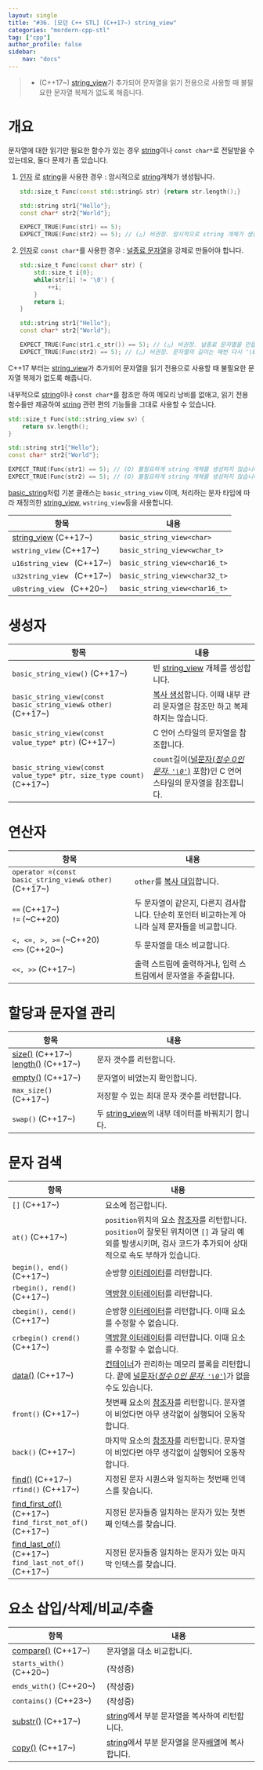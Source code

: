 ```yaml
---
layout: single
title: "#36. [모던 C++ STL] (C++17~) string_view"
categories: "mordern-cpp-stl"
tag: ["cpp"]
author_profile: false
sidebar: 
    nav: "docs"
---
```


> * (C++17~) [string_view](https://tango1202.github.io/mordern-cpp-stl/mordern-cpp-stl-string_view)가 추가되어 문자열을 읽기 전용으로 사용할 때 불필요한 문자열 복제가 없도록 해줍니다.

# 개요

문자열에 대한 읽기만 필요한 함수가 있는 경우 [string](https://tango1202.github.io/classic-cpp-stl/classic-cpp-stl-string/)이나 `const char*`로 전달받을 수 있는데요, 둘다 문제가 좀 있습니다.

1. [인자](https://tango1202.github.io/classic-cpp-guide/classic-cpp-guide-function/#%EC%9D%B8%EC%9E%90%EB%A7%A4%EA%B0%9C%EB%B3%80%EC%88%98-parameter) 로 [string](https://tango1202.github.io/classic-cpp-stl/classic-cpp-stl-string/)을 사용한 경우 : 암시적으로 [string](https://tango1202.github.io/classic-cpp-stl/classic-cpp-stl-string/)개체가 생성됩니다.

    ```cpp
    std::size_t Func(const std::string& str) {return str.length();}

    std::string str1{"Hello"};
    const char* str2{"World"};

    EXPECT_TRUE(Func(str1) == 5);
    EXPECT_TRUE(Func(str2) == 5); // (△) 비권장. 암시적으로 string 개체가 생성됩니다.
    ```

2. [인자](https://tango1202.github.io/classic-cpp-guide/classic-cpp-guide-function/#%EC%9D%B8%EC%9E%90%EB%A7%A4%EA%B0%9C%EB%B3%80%EC%88%98-parameter)로 `const char*`를 사용한 경우 : [널종료 문자열](https://tango1202.github.io/classic-cpp-guide/classic-cpp-guide-string/#%EB%84%90%EC%A2%85%EB%A3%8C-%EB%AC%B8%EC%9E%90%EC%97%B4)을 강제로 만들어야 합니다.  
    
    ```cpp
    std::size_t Func(const char* str) {
        std::size_t i{0};
        while(str[i] != '\0') {
            ++i;
        } 
        return i;
    }

    std::string str1{"Hello"};
    const char* str2{"World"};

    EXPECT_TRUE(Func(str1.c_str()) == 5); // (△) 비권장. 널종료 문자열을 만듭니다.
    EXPECT_TRUE(Func(str2) == 5); // (△) 비권장. 문자열의 길이는 매번 다시 '\0'까지 카운팅해야 합니다.
    ```

C++17 부터는 [string_view](https://tango1202.github.io/mordern-cpp-stl/mordern-cpp-stl-string_view)가 추가되어 문자열을 읽기 전용으로 사용할 때 불필요한 문자열 복제가 없도록 해줍니다.

내부적으로 [string](https://tango1202.github.io/classic-cpp-stl/classic-cpp-stl-string/)이나 `const char*`를 참조만 하여 메모리 낭비를 없애고, 읽기 전용 함수들만 제공하여 [string](https://tango1202.github.io/classic-cpp-stl/classic-cpp-stl-string/) 관련 편의 기능들을 그대로 사용할 수 있습니다.

```cpp
std::size_t Func(std::string_view sv) {
    return sv.length();
}

std::string str1{"Hello"};
const char* str2{"World"};

EXPECT_TRUE(Func(str1) == 5); // (O) 불필요하게 string 개체를 생성하지 않습니다.
EXPECT_TRUE(Func(str2) == 5); // (O) 불필요하게 string 개체를 생성하지 않습니다.
```

[basic_string](https://tango1202.github.io/mordern-cpp-stl/mordern-cpp-stl-string/#basic_string)처럼 기본 클래스는 `basic_string_view` 이며, 처리하는 문자 타입에 따라 재정의한 [string_view](https://tango1202.github.io/mordern-cpp-stl/mordern-cpp-stl-string_view), `wstring_view`등을 사용합니다.

|항목|내용|
|--|--|
|[string_view](https://tango1202.github.io/mordern-cpp-stl/mordern-cpp-stl-string_view) (C++17~)|`basic_string_view<char>`|
|`wstring_view` (C++17~)|`basic_string_view<wchar_t>`|
|`u16string_view ` (C++17~)|`basic_string_view<char16_t>`|
|`u32string_view ` (C++17~)|`basic_string_view<char32_t>`|
|`u8string_view ` (C++20~)|`basic_string_view<char16_t>`|

# 생성자

|항목|내용|
|--|--|
|`basic_string_view()` (C++17~)|빈 [string_view](https://tango1202.github.io/mordern-cpp-stl/mordern-cpp-stl-string_view) 개체를 생성합니다.|
|`basic_string_view(const basic_string_view& other)` (C++17~)|[복사 생성](https://tango1202.github.io/classic-cpp-oop/classic-cpp-oop-constructors/#%EB%B3%B5%EC%82%AC-%EC%83%9D%EC%84%B1%EC%9E%90)합니다. 이때 내부 관리 문자열은 참조만 하고 복제하지는 않습니다.|
|`basic_string_view(const value_type* ptr)` (C++17~)|C 언어 스타일의 문자열을 참조합니다.|
|`basic_string_view(const value_type* ptr, size_type count)` (C++17~)|`count`길이([널문자(*정수 0인 문자, `'\0'`*)](https://tango1202.github.io/classic-cpp-guide/classic-cpp-guide-string/#%EB%84%90%EC%A2%85%EB%A3%8C-%EB%AC%B8%EC%9E%90%EC%97%B4) 포함)인 C 언어 스타일의 문자열을 참조합니다.|

# 연산자

|항목|내용|
|--|--|
|`operator =(const basic_string_view& other)` (C++17~)|`other`를 [복사 대입](https://tango1202.github.io/classic-cpp-oop/classic-cpp-oop-assignment-operator/#%EB%B3%B5%EC%82%AC-%EB%8C%80%EC%9E%85-%EC%97%B0%EC%82%B0%EC%9E%90)합니다.|
|`==` (C++17~)<br/>`!=` (~C++20)|두 문자열이 같은지, 다른지 검사합니다. 단순히 포인터 비교하는게 아니라 실제 문자들을 비교합니다.|
|`<, <=, >, >=` (~C++20)<br/>`<=>` (C++20~)|두 문자열을 대소 비교합니다.|
|`<<, >>` (C++17~)|출력 스트림에 출력하거나, 입력 스트림에서 문자열을 추출합니다.|

# 할당과 문자열 관리

|항목|내용|
|--|--|
|[size()](https://tango1202.github.io/classic-cpp-stl/classic-cpp-stl-string/#%EB%AC%B8%EC%9E%90%EC%97%B4-%EA%B8%B8%EC%9D%B4size-length-empty) (C++17~)<br/>[length()](https://tango1202.github.io/classic-cpp-stl/classic-cpp-stl-string/#%EB%AC%B8%EC%9E%90%EC%97%B4-%EA%B8%B8%EC%9D%B4size-length-empty) (C++17~)|문자 갯수를 리턴합니다.|
|[empty()](https://tango1202.github.io/classic-cpp-stl/classic-cpp-stl-string/#%EB%AC%B8%EC%9E%90%EC%97%B4-%EA%B8%B8%EC%9D%B4size-length-empty) (C++17~)|문자열이 비었는지 확인합니다.|
|`max_size()` (C++17~)|저장할 수 있는 최대 문자 갯수를 리턴합니다.|
|`swap()` (C++17~)|두 [string_view](https://tango1202.github.io/mordern-cpp-stl/mordern-cpp-stl-string_view)의 내부 데이터를 바꿔치기 합니다.|

 # 문자 검색

|항목|내용|
|--|--|
|`[]` (C++17~)|요소에 접근합니다.|
|`at()` (C++17~)|`position`위치의 요소 [참조자](https://tango1202.github.io/classic-cpp-guide/classic-cpp-guide-pointer-reference/#%EC%95%88%EC%A0%95%EC%A0%81%EC%9D%B8-%EC%B0%B8%EC%A1%B0%EC%9E%90)를 리턴합니다. `position`이 잘못된 위치이면 `[]` 과 달리 예외를 발생시키며, 검사 코드가 추가되어 상대적으로 속도 부하가 있습니다.|
|`begin(), end()` (C++17~)|순방향 [이터레이터](https://tango1202.github.io/mordern-cpp-stl/mordern-cpp-stl-iterator/)를 리턴합니다.|
|`rbegin(), rend()` (C++17~)|[역방향 이터레이터](https://tango1202.github.io/classic-cpp-stl/classic-cpp-stl-iterator/#%EC%97%AD%EB%B0%A9%ED%96%A5-%EC%9D%B4%ED%84%B0%EB%A0%88%EC%9D%B4%ED%84%B0)를 리턴합니다.|
|`cbegin(), cend()` (C++17~)|순방향 [이터레이터](https://tango1202.github.io/mordern-cpp-stl/mordern-cpp-stl-iterator/)를 리턴합니다. 이때 요소를 수정할 수 없습니다.|
|`crbegin() crend()` (C++17~)|[역방향 이터레이터](https://tango1202.github.io/classic-cpp-stl/classic-cpp-stl-iterator/#%EC%97%AD%EB%B0%A9%ED%96%A5-%EC%9D%B4%ED%84%B0%EB%A0%88%EC%9D%B4%ED%84%B0)를 리턴합니다. 이때 요소를 수정할 수 없습니다.|
|[data()](https://tango1202.github.io/classic-cpp-stl/classic-cpp-stl-string/#c%EC%8A%A4%ED%83%80%EC%9D%BC-%EB%AC%B8%EC%9E%90%EC%97%B4%EA%B3%BC%EC%9D%98-%ED%98%B8%ED%99%98data-c_str) (C++17~)|[컨테이너](https://tango1202.github.io/mordern-cpp-stl/mordern-cpp-stl-container/)가 관리하는 메모리 블록을 리턴합니다. 끝에 [널문자(*정수 0인 문자, `'\0'`*)](https://tango1202.github.io/classic-cpp-guide/classic-cpp-guide-string/#%EB%84%90%EC%A2%85%EB%A3%8C-%EB%AC%B8%EC%9E%90%EC%97%B4)가 없을 수도 있습니다.|
|`front()` (C++17~)|첫번째 요소의 [참조자](https://tango1202.github.io/classic-cpp-guide/classic-cpp-guide-pointer-reference/#%EC%95%88%EC%A0%95%EC%A0%81%EC%9D%B8-%EC%B0%B8%EC%A1%B0%EC%9E%90)를 리턴합니다. 문자열이 비었다면 아무 생각없이 실행되어 오동작 합니다.|
|`back()` (C++17~)|마지막 요소의 [참조자](https://tango1202.github.io/classic-cpp-guide/classic-cpp-guide-pointer-reference/#%EC%95%88%EC%A0%95%EC%A0%81%EC%9D%B8-%EC%B0%B8%EC%A1%B0%EC%9E%90)를 리턴합니다. 문자열이 비었다면 아무 생각없이 실행되어 오동작 합니다.|
|[find()](https://tango1202.github.io/classic-cpp-stl/classic-cpp-stl-string/#%EB%AC%B8%EC%9E%90%EC%97%B4-%ED%83%90%EC%83%89find-find_first_of-find_last_of) (C++17~)<br/>`rfind()` (C++17~)|지정된 문자 시퀀스와 일치하는 첫번째 인덱스를 찾습니다.|
|[find_first_of()](https://tango1202.github.io/classic-cpp-stl/classic-cpp-stl-string/#%EB%AC%B8%EC%9E%90%EC%97%B4-%ED%83%90%EC%83%89find-find_first_of-find_last_of) (C++17~)<br/>`find_first_not_of()` (C++17~)|지정된 문자들중 일치하는 문자가 있는 첫번째 인덱스를 찾습니다.|
|[find_last_of()](https://tango1202.github.io/classic-cpp-stl/classic-cpp-stl-string/#%EB%AC%B8%EC%9E%90%EC%97%B4-%ED%83%90%EC%83%89find-find_first_of-find_last_of) (C++17~)<br/>`find_last_not_of()` (C++17~)|지정된 문자들중 일치하는 문자가 있는 마지막 인덱스를 찾습니다.|

# 요소 삽입/삭제/비교/추출

|항목|내용|
|--|--|
|[compare()](https://tango1202.github.io/classic-cpp-stl/classic-cpp-stl-string/#%EB%AC%B8%EC%9E%90%EC%97%B4-%ED%95%A0%EB%8B%B9-%ED%95%A9%EC%84%B1-%EB%B9%84%EA%B5%90assign-append-compare) (C++17~)|문자열을 대소 비교합니다.|
|`starts_with()` (C++20~)|(작성중)|
|`ends_with()` (C++20~)|(작성중)|
|`contains()` (C++23~)|(작성중)|
|[substr()](https://tango1202.github.io/classic-cpp-stl/classic-cpp-stl-string/#%EB%B6%80%EB%B6%84-%EB%AC%B8%EC%9E%90%EC%97%B4-%EC%B2%98%EB%A6%ACreplace-substr-copy) (C++17~)|[string](https://tango1202.github.io/classic-cpp-stl/classic-cpp-stl-string/)에서 부분 문자열을 복사하여 리턴합니다.|
|[copy()](https://tango1202.github.io/classic-cpp-stl/classic-cpp-stl-string/#%EB%B6%80%EB%B6%84-%EB%AC%B8%EC%9E%90%EC%97%B4-%EC%B2%98%EB%A6%ACreplace-substr-copy) (C++17~)|[string](https://tango1202.github.io/classic-cpp-stl/classic-cpp-stl-string/)에서 부분 문자열을 문자[배열](https://tango1202.github.io/classic-cpp-guide/classic-cpp-guide-array/)에 복사합니다.|
